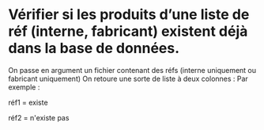 # Vérifier si les produits d’une liste de réf (interne, fabricant) existent déjà dans la base de données.

On passe en argument un fichier contenant des réfs (interne uniquement ou fabricant uniquement)
On retoure une sorte de liste à deux colonnes :
Par exemple : 

réf1 = existe

réf2 = n'existe pas
